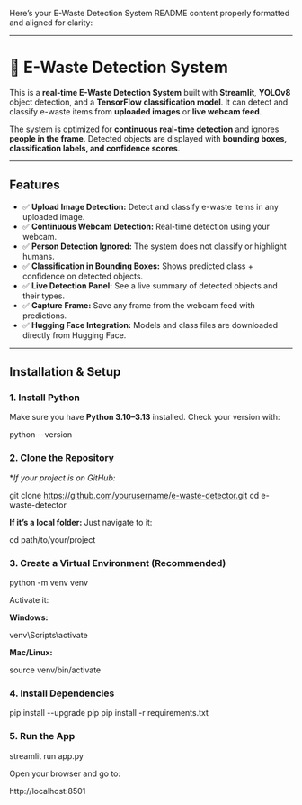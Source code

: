 Here’s your E-Waste Detection System README content properly formatted and aligned for clarity:

---

# 🔋 E-Waste Detection System

This is a **real-time E-Waste Detection System** built with **Streamlit**, **YOLOv8** object detection, and a **TensorFlow classification model**. It can detect and classify e-waste items from **uploaded images** or **live webcam feed**.

The system is optimized for **continuous real-time detection** and ignores **people in the frame**. Detected objects are displayed with **bounding boxes, classification labels, and confidence scores**.

---

## Features

* ✅ **Upload Image Detection:** Detect and classify e-waste items in any uploaded image.
* ✅ **Continuous Webcam Detection:** Real-time detection using your webcam.
* ✅ **Person Detection Ignored:** The system does not classify or highlight humans.
* ✅ **Classification in Bounding Boxes:** Shows predicted class + confidence on detected objects.
* ✅ **Live Detection Panel:** See a live summary of detected objects and their types.
* ✅ **Capture Frame:** Save any frame from the webcam feed with predictions.
* ✅ **Hugging Face Integration:** Models and class files are downloaded directly from Hugging Face.

---

## Installation & Setup

### 1. Install Python

Make sure you have **Python 3.10–3.13** installed. Check your version with:


python --version



### 2. Clone the Repository

**If your project is on GitHub:*

git clone https://github.com/yourusername/e-waste-detector.git
cd e-waste-detector


**If it’s a local folder:**
Just navigate to it:


cd path/to/your/project



### 3. Create a Virtual Environment (Recommended)


python -m venv venv


Activate it:

**Windows:**

venv\Scripts\activate


**Mac/Linux:**

source venv/bin/activate


### 4. Install Dependencies

pip install --upgrade pip
pip install -r requirements.txt


### 5. Run the App


streamlit run app.py

Open your browser and go to:

http://localhost:8501





